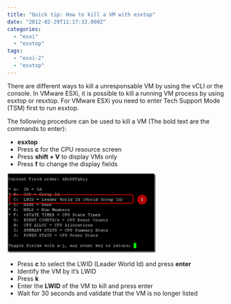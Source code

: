 ```yaml
---
title: "Quick tip: How to kill a VM with esxtop"
date: "2012-02-29T11:17:32.000Z"
categories: 
  - "esxi"
  - "esxtop"
tags: 
  - "esxi-2"
  - "esxtop"
---
```


There are different ways to kill a unresponsable VM by using the vCLI or the console. In VMware ESXi, it is possible to kill a running VM process by using esxtop or resxtop. For VMware ESXi you need to enter Tech Support Mode (TSM) first to run esxtop.

The following procedure can be used to kill a VM (The bold text are the commands to enter):

- **esxtop**
- Press **c** for the CPU resource screen
- Press **shift + V** to display VMs only
- Press **f** to change the display fields

[![image](images/image_thumb13.png "image")](https://www.ivobeerens.nl/wp-content/uploads/2012/02/image15.png)

- Press **c** to select the LWID (Leader World Id) and press **enter**
- Identify the VM by it’s LWID
- Press **k**
- Enter the **LWID** of the VM to kill and press enter
- Wait for 30 seconds and validate that the VM is no longer listed
